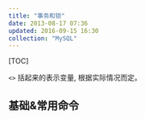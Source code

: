 ```yaml
---
title: "事务和锁"
date: 2013-08-17 07:36
updated: 2016-09-15 16:30
collection: "MySQL"
---
```


[TOC]

`<>` 括起来的表示变量, 根据实际情况而定。

## 基础&常用命令 ##
